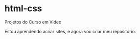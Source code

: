 # html-css
 Projetos do Curso em Video

 Estou aprendendo acriar sites, e agora vou criar meu repositório.